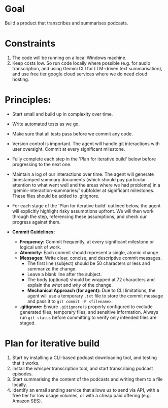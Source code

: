 # Goal 
Build a product that transcribes and summarises podcasts.

# Constraints
1. The code will be running on a local Windows machine.
2. Keep costs low. So run code locally where possible (e.g. for audio transcription, and using Gemini CLI for LLM-driven text summarisation), and use free tier google cloud services where we do need cloud hosting.

# Principles:
- Start small and build up in complexity over time.
- Write automated tests as we go.
- Make sure that all tests pass before we commit any code.
- Version control is important. The agent will handle git interactions with user oversight. Commit at every significant milestone.
- Fully complete each step in the 'Plan for iterative build' below before progressing to the next one.
- Maintain a log of our interactions over time. The agent will generate timestamped summary documents (which should pay particular attention to what went well and the areas where we had problems) in a 'gemini-interaction-summaries/' subfolder at significant milestones. These files should be added to .gitignore.
- For each stage of the 'Plan for iterative build' outlined below, the agent will explicitly highlight risky assumptions upfront. We will then work through the step, referencing these assumptions, and check our progress against them.

- **Commit Guidelines:**
    - **Frequency:** Commit frequently, at every significant milestone or logical unit of work.
    - **Atomicity:** Each commit should represent a single, atomic change.
    - **Messages:** Write clear, concise, and descriptive commit messages.
        - The first line (subject) should be 50 characters or less and summarize the change.
        - Leave a blank line after the subject.
        - The body (optional) should be wrapped at 72 characters and explain the *what* and *why* of the change.
        - **Mechanical Approach (for agent):** Due to CLI limitations, the agent will use a temporary `.txt` file to store the commit message and pass it to `git commit -F <filename>`.
    - **.gitignore:** Ensure `.gitignore` is properly configured to exclude generated files, temporary files, and sensitive information. Always run `git status` before committing to verify only intended files are staged.

# Plan for iterative build
1. Start by installing a CLI-based podcast downloading tool, and testing that it works.
2. Install the whisper transcription tool, and start transcribing podcast episodes.
3. Start summarising the content of the podcasts and writing them to a file locally.
4. Identify an email sending service that allows us to send via API, with a free tier for low usage volumes, or with a cheap paid offering (e.g. Amazon SES).